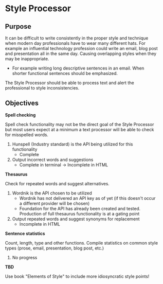 Style Processor
==============

Purpose
--------
It can be difficult to write consistently in the proper style and technique when modern day professionals have to wear many different hats. For example an influential technology profession could write an email, blog post and presentation all in the same day. Causing overlapping styles when they may be inappropriate.

 - For example writing long descriptive sentences in an email. When shorter functional sentences should be emphasized.

The Style Processor should be able to process text and alert the professional to style inconsistencies.

Objectives
---------
**Spell checking**

Spell check functionality may not be the direct goal of the Style Processor but most users expect at a minimum a text processor will be able to check for misspelled words.

1. Hunspell (Industry standard) is the API being utilized for this functionality
	- Complete
2. Output incorrect words and suggestions
	- Complete in terminal -> Incomplete in HTML

**Thesaurus**

Check for repeated words and suggest alternatives.

1. Wordnik is the API chosen to be utilized
	- Wordnik has not delivered an API key as of yet (if this doesn't occur a different provider will be chosen)
	- Foundation for the API has already been created and tested. Production of full thesaurus functionality is at a gating point
2. Output repeated words and suggest synonyms for replacement
	- Incomplete in HTML

**Sentence statistics**

Count, length, type and other functions. Compile statistics on common style types (prose, email, presentation, blog post, etc.)

1. No progress

**TBD**

Use book "Elements of Style" to include more idiosyncratic style points!
